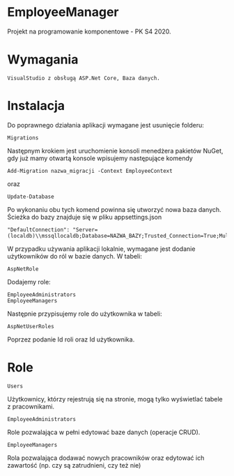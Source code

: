 # EmployeeManager
Projekt na programowanie komponentowe - PK S4 2020.
# Wymagania
```
VisualStudio z obsługą ASP.Net Core, Baza danych.
```
# Instalacja
Do poprawnego działania aplikacji wymagane jest usunięcie folderu:
```
Migrations
```
Następnym krokiem jest uruchomienie konsoli menedżera pakietów NuGet, gdy już mamy otwartą konsole wpisujemy następujące komendy
```
Add-Migration nazwa_migracji -Context EmployeeContext
```
oraz
```
Update-Database
```
Po wykonaniu obu tych komend powinna się utworzyć nowa baza danych.
Ścieżka do bazy znajduje się w pliku appsettings.json
```
"DefaultConnection": "Server=(localdb)\\mssqllocaldb;Database=NAZWA_BAZY;Trusted_Connection=True;MultipleActiveResultSets=true"
```
W przypadku używania aplikacji lokalnie, wymagane jest dodanie użytkowników do ról w bazie danych.
W tabeli:
```
AspNetRole
```
Dodajemy role:
```
EmployeeAdministrators
EmployeeManagers
```
Następnie przypisujemy role do użytkownika w tabeli:
```
AspNetUserRoles
```
Poprzez podanie Id roli oraz Id użytkownika.

# Role
```
Users
```
Użytkownicy, którzy rejestrują się na stronie, mogą tylko wyświetlać tabele z pracownikami.
```
EmployeeAdministrators
```
Role pozwalająca w pełni edytować baze danych (operacje CRUD).
```
EmployeeManagers
```
Rola pozwalająca dodawać nowych pracowników oraz edytować ich zawartość (np. czy są zatrudnieni, czy też nie)
